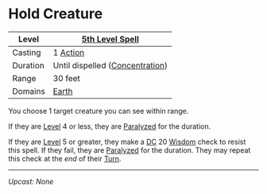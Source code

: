 # Hold Creature

| Level    | [5th Level Spell](5th%20Level%20Spells.md)                            |
| -------- | --------------------------------------------------------------------- |
| Casting  | 1 [Action](../../../../Game%20Procedures/Core%20Procedures/Action.md) |
| Duration | Until dispelled ([Concentration](../../Concentration.md))             |
| Range    | 30 feet                                                               |
| Domains  | [Earth](../../Spell%20Domains/Earth.md)                               |

You choose 1 target creature you can see within range.

If they are [Level](../../../../Player%20Characters/Derived%20Statistics/Level.md) 4 or less, they are [Paralyzed](../../../../Game%20Procedures/Conditions/Paralyzed.md) for the duration.

If they are [Level](../../../../Player%20Characters/Derived%20Statistics/Level.md) 5 or greater, they make a [DC](../../../../Game%20Procedures/Core%20Procedures/DC.md) 20 [Wisdom](../../../../Player%20Characters/The%20Ability%20Scores/Wisdom.md) check to resist this spell. If they fail, they are [Paralyzed](../../../../Game%20Procedures/Conditions/Paralyzed.md) for the duration. They may repeat this check at the *end* of their [Turn](../../../../Game%20Procedures/Core%20Procedures/Turn.md).

---
*Upcast: None*
